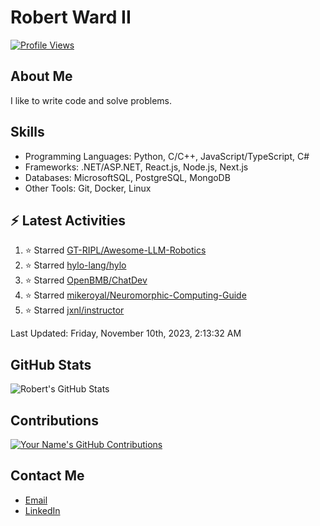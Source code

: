 
# Robert Ward II

[![Profile Views](https://komarev.com/ghpvc/?username=Robert-W-Ward)](https://github.com/Robert-W-Ward)

## About Me
I like to write code and solve problems.

## Skills
- Programming Languages: Python, C/C++, JavaScript/TypeScript, C#
- Frameworks: .NET/ASP.NET, React.js, Node.js, Next.js
- Databases: MicrosoftSQL, PostgreSQL, MongoDB
- Other Tools: Git, Docker, Linux

## :zap: Latest Activities
<!--RECENT_ACTIVITY:start-->
1. ⭐ Starred [GT-RIPL/Awesome-LLM-Robotics](https://github.com/GT-RIPL/Awesome-LLM-Robotics)
2. ⭐ Starred [hylo-lang/hylo](https://github.com/hylo-lang/hylo)
3. ⭐ Starred [OpenBMB/ChatDev](https://github.com/OpenBMB/ChatDev)
4. ⭐ Starred [mikeroyal/Neuromorphic-Computing-Guide](https://github.com/mikeroyal/Neuromorphic-Computing-Guide)
5. ⭐ Starred [jxnl/instructor](https://github.com/jxnl/instructor)
<!--RECENT_ACTIVITY:end-->

<!--RECENT_ACTIVITY:last_update-->
Last Updated: Friday, November 10th, 2023, 2:13:32 AM
<!--RECENT_ACTIVITY:last_update_end-->

<!--END_SECTIN:activity-->
## GitHub Stats
![Robert's GitHub Stats](https://github-readme-stats.vercel.app/api?username=Robert-W-Ward&show_icons=true&theme=radical)

## Contributions
[![Your Name's GitHub Contributions](https://github-readme-streak-stats.herokuapp.com/?user=Robert-W-Ward&theme=radical)](https://github.com/your-username)

## Contact Me
- [Email](mailto:robertwesleyward2019@gmail.com)
- [LinkedIn](https://linkedin.com/in/https://www.linkedin.com/in/robert-ward-ii/)

